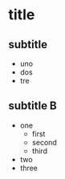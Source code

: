 title
===

## subtitle

- uno
- dos
- tre

## subtitle B

- one
    - first
    - second
    - third
- two
- three

